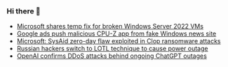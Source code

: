 ### Hi there 👋

<!--START_SECTION:feed-->
* [Microsoft shares temp fix for broken Windows Server 2022 VMs](https://www.bleepingcomputer.com/news/microsoft/microsoft-shares-temp-fix-for-broken-windows-server-2022-vms/)
* [Google ads push malicious CPU-Z app from fake Windows news site](https://www.bleepingcomputer.com/news/security/google-ads-push-malicious-cpu-z-app-from-fake-windows-news-site/)
* [Microsoft: SysAid zero-day flaw exploited in Clop ransomware attacks](https://www.bleepingcomputer.com/news/security/microsoft-sysaid-zero-day-flaw-exploited-in-clop-ransomware-attacks/)
* [Russian hackers switch to LOTL technique to cause power outage](https://www.bleepingcomputer.com/news/security/russian-hackers-switch-to-lotl-technique-to-cause-power-outage/)
* [OpenAI confirms DDoS attacks behind ongoing ChatGPT outages](https://www.bleepingcomputer.com/news/security/openai-confirms-ddos-attacks-behind-ongoing-chatgpt-outages/)
<!--END_SECTION:feed-->

<!--
**frankenk/frankenk** is a ✨ _special_ ✨ repository because its `README.md` (this file) appears on your GitHub profile.

Here are some ideas to get you started:

- 🔭 I’m currently working on ...
- 🌱 I’m currently learning ...
- 👯 I’m looking to collaborate on ...
- 🤔 I’m looking for help with ...
- 💬 Ask me about ...
- 📫 How to reach me: ...
- 😄 Pronouns: ...
- ⚡ Fun fact: ...
-->



